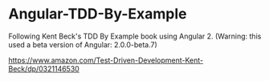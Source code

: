 # Angular-TDD-By-Example
Following Kent Beck's TDD By Example book using Angular 2. (Warning: this used a beta version of Angular: 2.0.0-beta.7)

https://www.amazon.com/Test-Driven-Development-Kent-Beck/dp/0321146530
